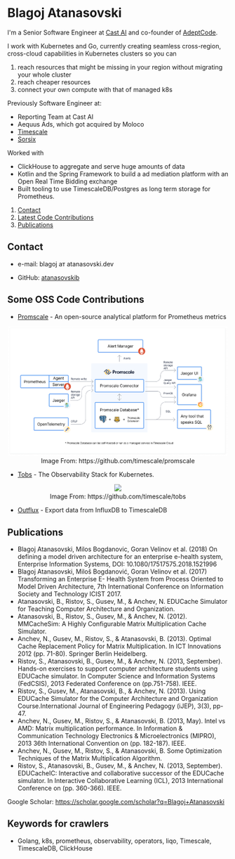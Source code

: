 # Blagoj Atanasovski

I'm a Senior Software Engineer at [Cast AI](https://cast.ai) and co-founder of [AdeptCode](https://adeptcode.io).

I work with Kubernetes and Go, currently creating seamless cross-region, cross-cloud capabilities in Kubernetes clusters so you can 
1. reach resources that might be missing in your region without migrating your whole cluster
1. reach cheaper resources
1. connect your own compute with that of managed k8s

Previously Software Engineer at: 
* Reporting Team at Cast AI
* Aequus Ads, which got acquired by Moloco
* [Timescale](https://timescale.com) 
* [Sorsix](https://sorsix.com)

Worked with 
* ClickHouse to aggregate and serve huge amounts of data
* Kotlin and the Spring Framework to build a ad mediation platform with an Open Real Time Bidding exchange
* Built tooling to use TimescaleDB/Postgres as long term storage for Prometheus. 

1. [Contact](#contact)
1. [Latest Code Contributions](#latest-code-contributions)
1. [Publications](#publications)

## Contact

* e-mail: blagoj ат atanasovski.dev

* GitHub: [atanasovskib](https://github.com/atanasovskib)

## Some OSS Code Contributions

* [Promscale](https://github.com/timescale/promscale) - An open-source analytical platform for Prometheus metrics
<p align="center">
<a href="https://github.com/timescale/promscale" align="center"><img src="https://raw.githubusercontent.com/timescale/promscale/master/docs/assets/promscale-arch.png" alt="Promscale Architecture Diagram" width="500"/></a>
<br/>Image From: https://github.com/timescale/promscale
</p>


* [Tobs](https://github.com/timescale/tobs) - The Observability Stack for Kubernetes. 

<p align="center">
<a href="https://www.youtube.com/watch?v=MSvBsXOI1ks"> <img src="https://media.giphy.com/media/e8y7Lq7V5F0K9zQs20/giphy.gif"> </a>
<br/>Image From: https://github.com/timescale/tobs
</p>


* [Outflux](https://github.com/timescale/outflux) - Export data from InfluxDB to TimescaleDB 

## Publications

* Blagoj Atanasovski, Milos Bogdanovic, Goran Velinov et al. (2018) On defining a model driven architecture for an enterprise e-health system, Enterprise Information
Systems, DOI: 10.1080/17517575.2018.1521996
* Blagoj Atanasovski, Miloš Bogdanović, Goran Velinov et al. (2017) Transforming an Enterprise E- Health System from Process Oriented to Model Driven Architecture, 7th International Conference on Information Society and Technology ICIST 2017.
* Atanasovski, B., Ristov, S., Gusev, M., & Anchev, N. EDUCache Simulator for Teaching Computer Architecture and Organization.
* Atanasovski, B., Ristov, S., Gusev, M., & Anchev, N. (2012). MMCacheSim: A Highly Configurable Matrix Multiplication Cache Simulator.
* Anchev, N., Gusev, M., Ristov, S., & Atanasovski, B. (2013). Optimal Cache Replacement Policy for Matrix Multiplication. In ICT Innovations 2012 (pp. 71-80). Springer Berlin Heidelberg.
* Ristov, S., Atanasovski, B., Gusev, M., & Anchev, N. (2013, September). Hands-on exercises to support computer architecture students using EDUCache simulator. In Computer Science and Information Systems (FedCSIS), 2013 Federated Conference on (pp.751-758). IEEE.
* Ristov, S., Gusev, M., Atanasovski, B., & Anchev, N. (2013). Using EDUCache Simulator for the Computer Architecture and Organization Course.International Journal of Engineering Pedagogy (iJEP), 3(3), pp-47.
* Anchev, N., Gusev, M., Ristov, S., & Atanasovski, B. (2013, May). Intel vs AMD: Matrix multiplication performance. In Information & Communication Technology Electronics & Microelectronics (MIPRO), 2013 36th International Convention on (pp. 182-187). IEEE.
* Anchev, N., Gusev, M., Ristov, S., & Atanasovski, B. Some Optimization Techniques of the Matrix Multiplication Algorithm.
* Ristov, S., Atanasovski, B., Gusev, M., & Anchev, N. (2013, September). EDUCacheIC: Interactive and collaborative successor of the EDUCache simulator. In Interactive Collaborative Learning (ICL), 2013 International Conference on (pp. 360-366). IEEE.

Google Scholar: https://scholar.google.com/scholar?q=Blagoj+Atanasovski


## Keywords for crawlers

* Golang, k8s, prometheus, observability, operators, liqo, Timescale, TimescaleDB, ClickHouse